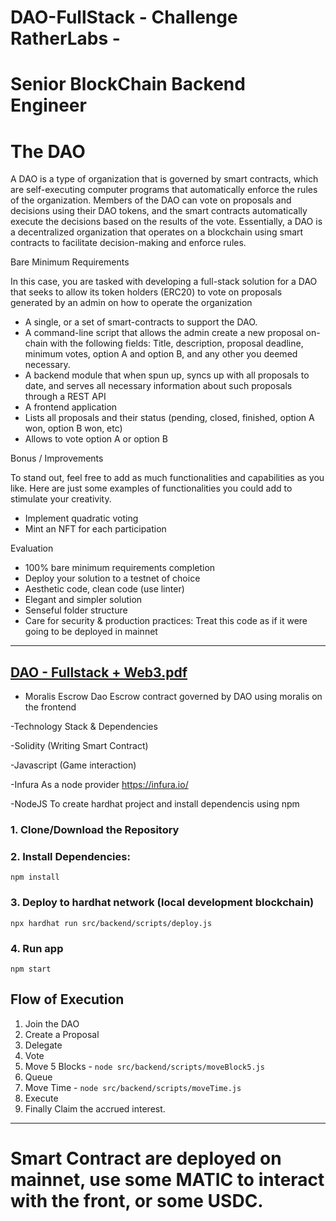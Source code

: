 # DAO-FullStack - Challenge RatherLabs - 
# Senior BlockChain Backend Engineer
# The DAO

A DAO is a type of organization that is governed by smart contracts, which are self-executing computer programs that automatically enforce the rules of the organization. 
Members of the DAO can vote on proposals and decisions using their DAO tokens, and the smart contracts automatically execute the decisions based on the results of the vote. Essentially, a DAO is a decentralized organization that operates on a blockchain using smart contracts to facilitate decision-making and enforce rules.

Bare Minimum Requirements

In this case, you are tasked with developing a full-stack solution for a DAO that seeks to allow its token holders (ERC20) to vote on proposals generated 
by an admin on how to operate the organization 
- A single, or a set of smart-contracts to support the DAO.
- A command-line script that allows the admin create a new proposal on-chain with the following fields: Title, description, proposal deadline, minimum votes, option A and option B, and any other you deemed necessary.
- A backend module that when spun up, syncs up with all proposals to date, and serves all necessary information about such proposals through a REST API
- A frontend application
- Lists all proposals and their status (pending, closed, finished, option A won, option B won, etc)
- Allows to vote option A or option B

Bonus / Improvements

To stand out, feel free to add as much functionalities and capabilities as you like. Here are just some examples of functionalities you could add to stimulate your creativity.
- Implement quadratic voting
- Mint an NFT for each participation

Evaluation
- 100% bare minimum requirements completion
- Deploy your solution to a testnet of choice
- Aesthetic code, clean code (use linter)
- Elegant and simpler solution
- Senseful folder structure
- Care for security & production practices: Treat this code as if it were going to be deployed in mainnet

---------------------------------------------------------------------------------------------------------------------
[DAO - Fullstack + Web3.pdf](https://github.com/gonzalolater/DAO-FullStack/files/11261829/DAO.-.Fullstack.%2B.Web3.pdf)
---------------------------------------------------------------------------------------------------------------------

- Moralis Escrow Dao
Escrow contract governed by DAO using moralis on the frontend

-Technology Stack & Dependencies

-Solidity (Writing Smart Contract)

-Javascript (Game interaction)

-Infura As a node provider https://infura.io/

-NodeJS To create hardhat project and install dependencis using npm

### 1. Clone/Download the Repository

### 2. Install Dependencies:
```
npm install
```

### 3. Deploy to hardhat network (local development blockchain)
```
npx hardhat run src/backend/scripts/deploy.js
```

### 4. Run app
```
npm start
```

## Flow of Execution

1. Join the DAO
2. Create a Proposal
3. Delegate
4. Vote
5. Move 5 Blocks - ```node src/backend/scripts/moveBlock5.js ```
6. Queue
7. Move Time - ```node src/backend/scripts/moveTime.js ```
8. Execute
9. Finally Claim the accrued interest. 

----------------------------------------------------------------------------------------------------------------

# Smart Contract are deployed on mainnet, use some MATIC to interact with the front, or some USDC.
